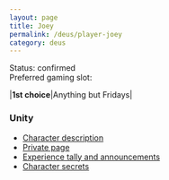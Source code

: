 ```yaml
---
layout: page
title: Joey
permalink: /deus/player-joey
category: deus
---
```

Status: confirmed
<br>Preferred gaming slot:

|__1st choice__|Anything but Fridays|

### Unity

* [Character description](char-public-joey)
* [Private page](char-private-joey)
* [Experience tally and announcements](announce-joey)
* [Character secrets](char-secrets-joey)

